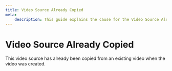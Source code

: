 ```yaml
---
title: Video Source Already Copied
meta: 
    description: This guide explains the cause for the Video Source Already Copied error.
---
```


# Video Source Already Copied

This video source has already been copied from an existing video when the video was created.
